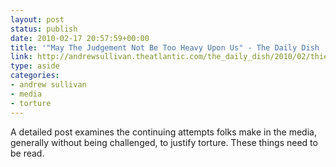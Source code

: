 ```yaml
---
layout: post
status: publish
date: 2010-02-17 20:57:59+00:00
title: '"May The Judgement Not Be Too Heavy Upon Us" - The Daily Dish | By Andrew Sullivan'
link: http://andrewsullivan.theatlantic.com/the_daily_dish/2010/02/thiessen-defends-torture-on-catholic-cable-channel-and-they-concur.html
type: aside
categories:
- andrew sullivan
- media
- torture
---
```


A detailed post examines the continuing attempts folks make in the media, generally without being challenged, to justify torture. These things need to be read.
